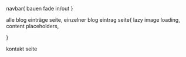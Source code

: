 navbar{
    bauen
    fade in/out
}

alle blog einträge seite,
einzelner blog eintrag seite{
    lazy image loading,
    content placeholders,
    
}

kontakt seite